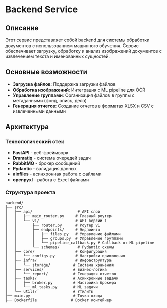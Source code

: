 # Backend Service

## Описание

Этот сервис представляет собой backend для системы обработки документов с использованием машинного обучения. Сервис обеспечивает загрузку, обработку и анализ изображений документов с извлечением текста и именованных сущностей.

## Основные возможности

- **Загрузка файлов**: Поддержка загрузки файлов 
- **Обработка изображений**: Интеграция с ML pipeline для OCR 
- **Управление группами**: Организация файлов в группы с метаданными (фонд, опись, дело)
- **Генерация отчетов**: Создание отчетов в форматах XLSX и CSV с извлеченными данными

## Архитектура

### Технологический стек

- **FastAPI** - веб-фреймворк
- **Dramatiq** - система очередей задач
- **RabbitMQ** - брокер сообщений
- **Pydantic** - валидация данных
- **aiofiles** - асинхронная работа с файлами
- **openpyxl** - работа с Excel файлами

### Структура проекта

```
backend/
├── src/
│   ├── api/                    # API слой
│   │   ├── main_router.py     # Главный роутер
│   │   └── v1/                # API версии 1
│   │       ├── router.py      # Роутер v1
│   │       ├── endpoints/     # Эндпоинты
│   │       │   ├── files.py   # Управление файлами
│   │       │   ├── groups.py  # Управление группами
│   │       │   └── pipeline_callback.py # Callback от ML pipeline
│   │       └── schemas/        # Pydantic схемы
│   ├── core/                  # Конфигурация
│   │   └── configs.py         # Настройки приложения
│   ├── infra/                 # Инфраструктура
│   │   └── storage/          # Система хранения
│   ├── services/             # Бизнес-логика
│   │   └── report/           # Генерация отчетов
│   ├── tasks/                # Асинхронные задачи
│   │   ├── broker.py         # Настройка брокера
│   │   └── ml_tasks.py       # ML задачи
│   └── utils/                # Утилиты
├── main.py                   # Точка входа
├── Dockerfile               # Docker контейнер
